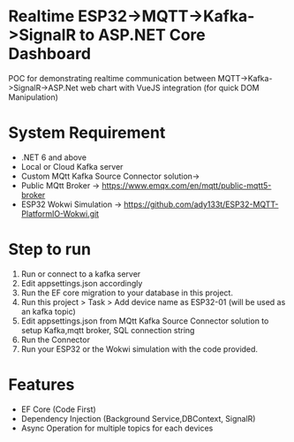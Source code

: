 # Realtime ESP32->MQTT->Kafka->SignalR to ASP.NET Core Dashboard
POC for demonstrating realtime communication between MQTT->Kafka->SignalR->ASP.Net web chart with VueJS integration (for quick DOM Manipulation)

# System Requirement
* .NET 6 and above
* Local or Cloud Kafka server 
* Custom MQtt Kafka Source Connector solution-> 
* Public MQtt Broker -> https://www.emqx.com/en/mqtt/public-mqtt5-broker
* ESP32 Wokwi Simulation -> https://github.com/ady133t/ESP32-MQTT-PlatformIO-Wokwi.git

# Step to run
1) Run or connect to a kafka server 
2) Edit appsettings.json accordingly
3) Run the EF core migration to your database in this project.
4) Run this project > Task > Add device name as ESP32-01 (will be used as an kafka topic)
5) Edit appsettings.json from MQtt Kafka Source Connector solution to  setup Kafka,mqtt broker, SQL connection string
6) Run the Connector
7) Run your ESP32 or the Wokwi simulation with the code provided.

# Features
* EF Core (Code First)
* Dependency Injection (Background Service,DBContext, SignalR)
* Async Operation for multiple topics for each devices
